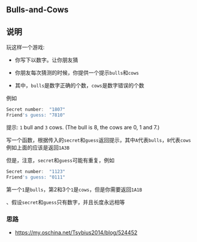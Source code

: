 ## Bulls-and-Cows

## 说明

玩这样一个游戏:

- 你写下以数字。让你朋友猜

- 你朋友每次猜测的时候，你提供一个提示`bulls`和`cows`

- 其中，`bulls`是数字正确的个数，`cows`是数字错误的个数

例如

```js
Secret number:  "1807"
Friend's guess: "7810"
```

提示: `1` bull and `3` cows. (The bull is 8, the cows are 0, 1 and 7.)

写一个函数，根据传入的`secret`和`guess`返回提示，其中`A`代表`bulls`，`B`代表`cows`
例如上面的应该是返回`1A3B`

但是，注意，`secret`和`guess`可能有重复，例如

```js
Secret number:  "1123"
Friend's guess: "0111"
```

第一个`1`是`bulls`，第2和3个`1`是`cows`，但是你需要返回`1A1B`

、假设`secret`和`guess`只有数字，并且长度永远相等

### 思路

- https://my.oschina.net/Tsybius2014/blog/524452